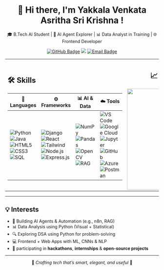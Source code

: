 <h1 align="center">👋 Hi there, I'm Yakkala Venkata Asritha Sri Krishna !</h1>

<p align="center">
🎓 B.Tech AI Student | 🤖 AI Agent Explorer | 📊 Data Analyst in Training | 🌐 Frontend Developer  
</p>

<p align="center">
<a href="https://github.com/Asritha-sri-krishna"><img src="https://img.shields.io/github/followers/Asritha-sri-krishna?label=Follow&style=social" alt="GitHub Badge"/></a>
<a href="https://www.linkedin.com/in/yakkala-venkata-asritha-sri-krishna-a9b448259/"><img src="https://img.shields.io/badge/-LinkedIn-blue?logo=linkedin&style=flat&logoColor=white"/></a>
<a href="mailto:asrithayakkala@gmail.com">
  <img src="https://img.shields.io/badge/Email-D14836?style=flat&logo=gmail&logoColor=white" alt="Email Badge"/>
</a>
</p>

<div align="center">
  <table>
    <tr>
      <td>

## 🛠️ Skills

| 💬 Languages | ⚙️ Frameworks | 📊 AI & Data | ☁️ Tools |
| ------------ | ------------- | ------------ | -------- |
| ![Python](https://img.shields.io/badge/-Python-3776AB?logo=python&logoColor=white) <br> ![Java](https://img.shields.io/badge/-Java-007396?logo=java&logoColor=white) <br> ![HTML5](https://img.shields.io/badge/-HTML5-E34F26?logo=html5&logoColor=white) <br> ![CSS3](https://img.shields.io/badge/-CSS3-1572B6?logo=css3&logoColor=white) <br> ![SQL](https://img.shields.io/badge/-SQL-4479A1?logo=postgresql&logoColor=white) | ![Django](https://img.shields.io/badge/-Django-092E20?logo=django&logoColor=white) <br> ![React](https://img.shields.io/badge/-React-61DAFB?logo=react&logoColor=black) <br> ![Tailwind](https://img.shields.io/badge/-Tailwind-06B6D4?logo=tailwindcss&logoColor=white) <br> ![Node.js](https://img.shields.io/badge/-Node.js-339933?logo=node.js&logoColor=white) <br> ![Express.js](https://img.shields.io/badge/-Express.js-000000?logo=express&logoColor=white) | ![NumPy](https://img.shields.io/badge/-NumPy-013243?logo=numpy&logoColor=white) <br> ![Pandas](https://img.shields.io/badge/-Pandas-150458?logo=pandas&logoColor=white) <br> ![OpenCV](https://img.shields.io/badge/-OpenCV-5C3EE8?logo=opencv&logoColor=white) <br> ![RAG](https://img.shields.io/badge/-RAG-8E44AD?logo=semantic-release&logoColor=white) | ![VS Code](https://img.shields.io/badge/-VS%20Code-007ACC?logo=visualstudiocode&logoColor=white) <br> ![Google Cloud](https://img.shields.io/badge/-Google%20Cloud-4285F4?logo=googlecloud&logoColor=white) <br> ![Jupyter](https://img.shields.io/badge/-Jupyter-F37626?logo=jupyter&logoColor=white) <br> ![GitHub](https://img.shields.io/badge/-GitHub-181717?logo=github&logoColor=white) <br> ![Azure](https://img.shields.io/badge/-Azure-0078D4?logo=microsoftazure&logoColor=white) <br> ![Postman](https://img.shields.io/badge/-Postman-FF6C37?logo=postman&logoColor=white) |

</td>
<td align="center">

<!-- GitHub Stats -->
## 📈 GitHub Stats
<img src="https://github-readme-stats.vercel.app/api/top-langs/?username=Asritha-sri-krishna&layout=compact&theme=radical" width="330" />

</td>
</tr>
</table>
</div>

---

## 💡 Interests
- 🤖 Building AI Agents & Automation (e.g., n8n, RAG)
- 📊 Data Analysis using Python (Visual + Statistical)
- 🔍 Exploring DSA using Python for problem-solving
- 💻 Frontend + Web Apps with ML, CNNs & NLP
- 🚀 participating in **hackathons**, **internships** & **open-source projects**

---

<p align="center">
  🌟 <i>Crafting tech that’s smart, elegant, and useful</i> 🌟
</p>

